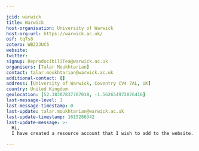 ```yaml
---

jcid: warwick
title: Warwick
host-organisation: University of Warwick
host-org-url: https://warwick.ac.uk/
osf: tq7s8
zotero: WB22JUC5
website: 
twitter: 
signup: ReproducibiliTea@warwick.ac.uk
organisers: [Talar Moukhtarian]
contact: talar.moukhtarian@warwick.ac.uk
additional-contact: []
address: [University of Warwick, Coventry CV4 7AL, UK]
country: United Kingdom
geolocation: [52.38307837707018, -1.562654972076416]
last-message-level: 1
last-message-timestamp: 0
last-update: talar.moukhtarian@warwick.ac.uk
last-update-timestamp: 1615286342
last-update-message: >-
  Hi,
  I have created a resource account that I wish to add to the website.

---
```



